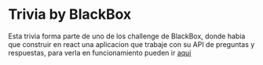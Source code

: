 # Trivia by BlackBox

Esta trivia forma parte de uno de los challenge de BlackBox, donde habia que construir en react una aplicacion que trabaje con su API de preguntas y respuestas, para verla en funcionamiento pueden ir [aqui]

[aqui]: https://blackbox-challenge.netlify.app
